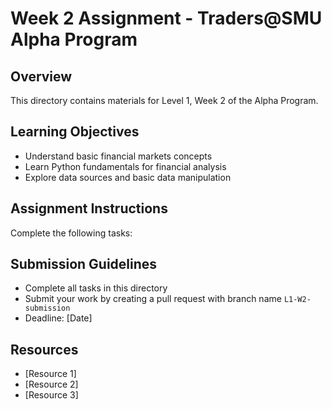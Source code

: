 # Week 2 Assignment - Traders@SMU Alpha Program

## Overview

This directory contains materials for Level 1, Week 2 of the Alpha Program.

## Learning Objectives

- Understand basic financial markets concepts
- Learn Python fundamentals for financial analysis
- Explore data sources and basic data manipulation

## Assignment Instructions

Complete the following tasks:


## Submission Guidelines

- Complete all tasks in this directory
- Submit your work by creating a pull request with branch name `L1-W2-submission`
- Deadline: [Date]

## Resources

- [Resource 1]
- [Resource 2]
- [Resource 3] 

